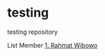 # testing
testing repository

List Member
<a href="https://github.com/rahmat-wi">1. Rahmat Wibowo</a>
